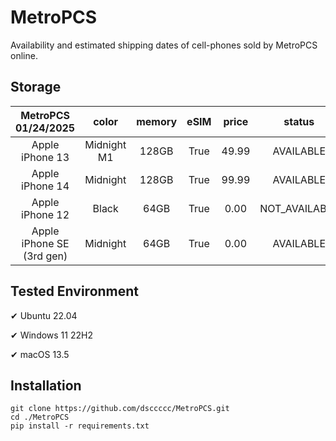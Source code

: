 # MetroPCS
Availability and estimated shipping dates of cell-phones sold by MetroPCS online.
## Storage
|MetroPCS 01/24/2025|color|memory|eSIM|price|status|shipping from|shipping to|
|:--:|:--:|:--:|:--:|:--:|:--:|:--:|:--:|
|Apple iPhone 13|Midnight M1|128GB|True|49.99|AVAILABLE|01/24/2025|01/27/2025|
|Apple iPhone 14|Midnight|128GB|True|99.99|AVAILABLE|01/24/2025|01/27/2025|
|Apple iPhone 12|Black|64GB|True|0.00|NOT_AVAILABLE|01/31/2025|02/06/2025|
|Apple iPhone SE (3rd gen)|Midnight|64GB|True|0.00|AVAILABLE|01/24/2025|01/27/2025|

## Tested Environment
✔ Ubuntu 22.04

✔ Windows 11 22H2

✔ macOS 13.5
## Installation
```
git clone https://github.com/dsccccc/MetroPCS.git
cd ./MetroPCS
pip install -r requirements.txt
```
